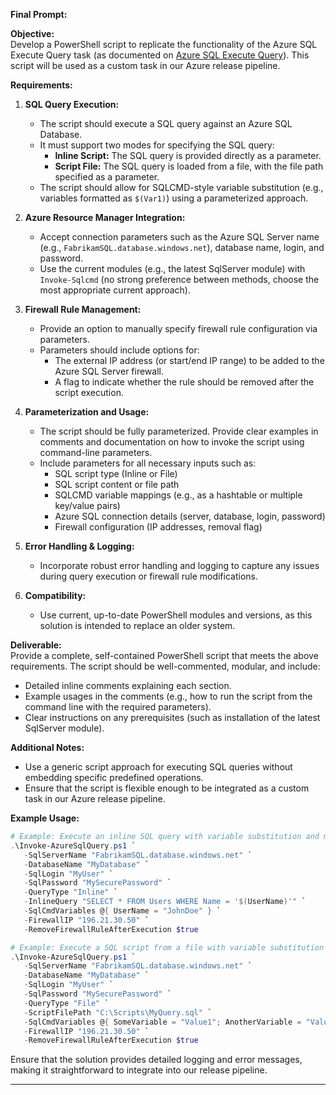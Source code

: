 **Final Prompt:**

**Objective:**  
Develop a PowerShell script to replicate the functionality of the Azure SQL Execute Query task (as documented on [Azure SQL Execute Query](https://github.com/geeklearningio/gl-vsts-tasks-azure/wiki/Azure-SQL-Execute-Query)). This script will be used as a custom task in our Azure release pipeline.

**Requirements:**  
1. **SQL Query Execution:**  
   - The script should execute a SQL query against an Azure SQL Database.  
   - It must support two modes for specifying the SQL query:
      - **Inline Script:** The SQL query is provided directly as a parameter.
      - **Script File:** The SQL query is loaded from a file, with the file path specified as a parameter.
   - The script should allow for SQLCMD-style variable substitution (e.g., variables formatted as `$(Var1)`) using a parameterized approach.

2. **Azure Resource Manager Integration:**  
   - Accept connection parameters such as the Azure SQL Server name (e.g., `FabrikamSQL.database.windows.net`), database name, login, and password.
   - Use the current modules (e.g., the latest SqlServer module) with `Invoke-Sqlcmd` (no strong preference between methods, choose the most appropriate current approach).

3. **Firewall Rule Management:**  
   - Provide an option to manually specify firewall rule configuration via parameters.  
   - Parameters should include options for:
      - The external IP address (or start/end IP range) to be added to the Azure SQL Server firewall.
      - A flag to indicate whether the rule should be removed after the script execution.

4. **Parameterization and Usage:**  
   - The script should be fully parameterized. Provide clear examples in comments and documentation on how to invoke the script using command-line parameters.
   - Include parameters for all necessary inputs such as:
      - SQL script type (Inline or File)
      - SQL script content or file path
      - SQLCMD variable mappings (e.g., as a hashtable or multiple key/value pairs)
      - Azure SQL connection details (server, database, login, password)
      - Firewall configuration (IP addresses, removal flag)

5. **Error Handling & Logging:**  
   - Incorporate robust error handling and logging to capture any issues during query execution or firewall rule modifications.

6. **Compatibility:**  
   - Use current, up-to-date PowerShell modules and versions, as this solution is intended to replace an older system.

**Deliverable:**  
Provide a complete, self-contained PowerShell script that meets the above requirements. The script should be well-commented, modular, and include:

- Detailed inline comments explaining each section.
- Example usages in the comments (e.g., how to run the script from the command line with the required parameters).
- Clear instructions on any prerequisites (such as installation of the latest SqlServer module).

**Additional Notes:**  
- Use a generic script approach for executing SQL queries without embedding specific predefined operations.
- Ensure that the script is flexible enough to be integrated as a custom task in our Azure release pipeline.

**Example Usage:** 
 
```powershell
# Example: Execute an inline SQL query with variable substitution and manual firewall configuration
.\Invoke-AzureSqlQuery.ps1 `
   -SqlServerName "FabrikamSQL.database.windows.net" `
   -DatabaseName "MyDatabase" `
   -SqlLogin "MyUser" `
   -SqlPassword "MySecurePassword" `
   -QueryType "Inline" `
   -InlineQuery "SELECT * FROM Users WHERE Name = '$(UserName)'" `
   -SqlCmdVariables @{ UserName = "JohnDoe" } `
   -FirewallIP "196.21.30.50" `
   -RemoveFirewallRuleAfterExecution $true
```

```powershell
# Example: Execute a SQL script from a file with variable substitution
.\Invoke-AzureSqlQuery.ps1 `
   -SqlServerName "FabrikamSQL.database.windows.net" `
   -DatabaseName "MyDatabase" `
   -SqlLogin "MyUser" `
   -SqlPassword "MySecurePassword" `
   -QueryType "File" `
   -ScriptFilePath "C:\Scripts\MyQuery.sql" `
   -SqlCmdVariables @{ SomeVariable = "Value1"; AnotherVariable = "Value2" } `
   -FirewallIP "196.21.30.50" `
   -RemoveFirewallRuleAfterExecution $true
```

Ensure that the solution provides detailed logging and error messages, making it straightforward to integrate into our release pipeline.

---
